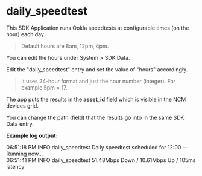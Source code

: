 daily_speedtest  
===============

This SDK Application runs Ookla speedtests at configurable times (on the hour) each day.  

> Default hours are 8am, 12pm, 4pm.

You can edit the hours under System > SDK Data.  

Edit the "daily_speedtest" entry and set the value of "hours" accordingly.  

> It uses 24-hour format and just the hour number (integer).  For example 5pm = 17.  


The app puts the results in the **asset_id** field which is visible in the NCM devices grid.  

You can change the path (field) that the results go into in the same SDK Data entry.  


**Example log output:**

06:51:18 PM INFO daily_speedtest Daily speedtest scheduled for 12:00 -- Running now...  
06:51:41 PM INFO daily_speedtest 51.48Mbps Down / 10.61Mbps Up / 105ms latency
